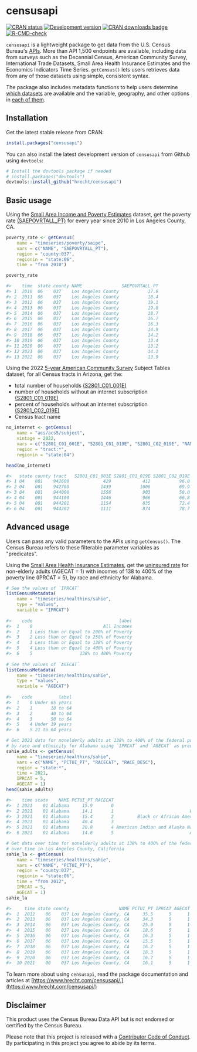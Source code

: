 # censusapi

<!-- badges: start -->
[![CRAN status](https://www.r-pkg.org/badges/version/censusapi)](https://CRAN.R-project.org/package=censusapi)
[![Development version](https://img.shields.io/github/r-package/v/hrecht/censusapi?label=Development%20version&color=yellow)](https://img.shields.io/github/r-package/v/hrecht/censusapi?label=Development%20version&color=yellow)
[![CRAN downloads badge](https://cranlogs.r-pkg.org:443/badges/grand-total/censusapi)](https://cranlogs.r-pkg.org:443/badges/grand-total/censusapi)
[![R-CMD-check](https://github.com/hrecht/censusapi/actions/workflows/R-CMD-check.yaml/badge.svg)](https://github.com/hrecht/censusapi/actions/workflows/R-CMD-check.yaml)
<!-- badges: end -->

`censusapi` is a lightweight package to get data from the U.S. Census Bureau's [APIs](https://www.census.gov/data/developers.html). More than API 1,500 endpoints are available, including data from surveys such as the Decennial Census, American Community Survey, International Trade Datasets, Small Area Health Insurance Estimates and the Economics Indicators Time Series. `getCensus()` lets users retrieves data from any of those datasets using simple, consistent syntax.

The package also includes metadata functions to help users determine [which datasets](https://www.hrecht.com/censusapi/reference/listCensusApis.html) are available and the variable, geography, and other options in [each of them](https://www.hrecht.com/censusapi/reference/listCensusMetadata.html).

## Installation
Get the latest stable release from CRAN: 
```R
install.packages("censusapi")
```

You can also install the latest development version of `censusapi` from Github using `devtools`:
```R
# Install the devtools package if needed
# install.packages("devtools")
devtools::install_github("hrecht/censusapi")
```

## Basic usage
Using the [Small Area Income and Poverty Estimates](https://www.census.gov/data/developers/data-sets/Poverty-Statistics.html) dataset, get the poverty rate [(SAEPOVRTALL_PT)](https://api.census.gov/data/timeseries/poverty/saipe/variables/SAEPOVRTALL_PT.html) for every year since 2010 in Los Angeles County, CA.

```R
poverty_rate <- getCensus(
	name = "timeseries/poverty/saipe",
	vars = c("NAME", "SAEPOVRTALL_PT"),
	region = "county:037",
	regionin = "state:06",
	time = "from 2010")

poverty_rate

#>    time 	state county NAME 				SAEPOVRTALL_PT
#> 1  2010  06    037 	 Los Angeles County           17.6
#> 2  2011  06    037    Los Angeles County           18.4
#> 3  2012  06    037    Los Angeles County           19.1
#> 4  2013  06    037    Los Angeles County           19.0
#> 5  2014  06    037    Los Angeles County           18.7
#> 6  2015  06    037    Los Angeles County           16.7
#> 7  2016  06    037    Los Angeles County           16.3
#> 8  2017  06    037    Los Angeles County           14.9
#> 9  2018  06    037    Los Angeles County           14.2
#> 10 2019  06    037    Los Angeles County           13.4
#> 11 2020  06    037    Los Angeles County           13.2
#> 12 2021  06    037    Los Angeles County           14.1
#> 13 2022  06    037    Los Angeles County           13.9

```

Using the 2022 [5-year American Community Survey](https://www.census.gov/data/developers/data-sets/acs-5year.html) Subject Tables dataset, for all Census tracts in Arizona, get the:

* total number of households [(S2801_C01_001E)](https://api.census.gov/data/2022/acs/acs5/subject/variables/S2801_C01_001E.html)
* number of households without an internet subscription [(S2801_C01_019E)](https://api.census.gov/data/2022/acs/acs5/subject/variables/S2801_C01_019E.html)
* percent of households without an internet subscription [(S2801_C02_019E)](https://api.census.gov/data/2022/acs/acs5/subject/variables/S2801_C02_019E.html)
* Census tract name

```R
no_internet <- getCensus(
	name = "acs/acs5/subject",
	vintage = 2022,
	vars = c("S2801_C01_001E", "S2801_C01_019E", "S2801_C02_019E", "NAME"),
	region = "tract:*",
	regionin = "state:04")

head(no_internet)

#> 	 state county tract   S2801_C01_001E S2801_C01_019E	S2801_C02_019E NAME 										 
#> 1 04    001 	  942600			 429            412		   	  96.0 Census Tract 9426; Apache County; Arizona    			
#> 2 04    001 	  942700			1439           1006			  69.9 Census Tract 9427; Apache County; Arizona    		   
#> 3 04    001 	  944000			1556            903			  58.0 Census Tract 9440; Apache County; Arizona    		   
#> 4 04    001 	  944100			1446            966			  66.8 Census Tract 9441; Apache County; Arizona    		   
#> 5 04    001 	  944201 			1154            835			  72.4 Census Tract 9442.01; Apache County; Arizona 		   
#> 6 04    001 	  944202			1111            874			  78.7 Census Tract 9442.02; Apache County; Arizona 		   

```

## Advanced usage
Users can pass any valid parameters to the APIs using `getCensus()`. The Census Bureau refers to these filterable parameter variables as "predicates".

Using the [Small Area Health Insurance Estimates](https://www.census.gov/data/developers/data-sets/Health-Insurance-Statistics.html), get the [uninsured rate](https://api.census.gov/data/timeseries/healthins/sahie/variables/PCTUI_PT.json) for non-elderly adults (AGECAT = 1) with incomes of 138 to 400% of the poverty line (IPRCAT = 5), by race and ethnicity for Alabama.
```R
# See the values of `IPRCAT`
listCensusMetadata(
	name = "timeseries/healthins/sahie",
	type = "values",
	variable = "IPRCAT")
	
#> 	  code                                 label
#> 	1    0                           All Incomes
#> 	2    1 Less than or Equal to 200% of Poverty
#> 	3    2 Less than or Equal to 250% of Poverty
#> 	4    3 Less than or Equal to 138% of Poverty
#> 	5    4 Less than or Equal to 400% of Poverty
#> 	6    5                  138% to 400% Poverty
	
# See the values of `AGECAT`
listCensusMetadata(
	name = "timeseries/healthins/sahie",
	type = "values",
	variable = "AGECAT")
	
#> 	  code          label
#> 	1    0 Under 65 years
#> 	2    1       18 to 64
#> 	3    2       40 to 64
#> 	4    3       50 to 64
#> 	5    4 Under 19 years
#> 	6    5 21 to 64 years

# Get 2021 data for nonelderly adults at 138% to 400% of the federal poverty line
# by race and ethnicity for Alabama using `IPRCAT` and `AGECAT` as predicates
sahie_adults <- getCensus(
    name = "timeseries/healthins/sahie",
    vars = c("NAME", "PCTUI_PT", "RACECAT", "RACE_DESC"), 
    region = "state:*", 
    time = 2021,
    IPRCAT = 5,
    AGECAT = 1)
head(sahie_adults)

#> 	  time state    NAME PCTUI_PT RACECAT                                                       RACE_DESC IPRCAT AGECAT
#> 	1 2021    01 Alabama     15.9       0                                                       All Races      5      1
#> 	2 2021    01 Alabama     14.1       1                             White alone, not Hispanic or Latino      5      1
#> 	3 2021    01 Alabama     15.4       2         Black or African American alone, not Hispanic or Latino      5      1
#> 	4 2021    01 Alabama     40.4       3                                   Hispanic or Latino (any race)      5      1
#> 	5 2021    01 Alabama     20.8       4 American Indian and Alaska Native alone, not Hispanic or Latino      5      1
#> 	6 2021    01 Alabama     14.8       5                             Asian alone, not Hispanic or Latino      5      1

# Get data over time for nonelderly adults at 138% to 400% of the federal poverty line
# over time in Los Angeles County, California
sahie_la <- getCensus(
	name = "timeseries/healthins/sahie",
	vars = c("NAME", "PCTUI_PT"),
	region = "county:037",
	regionin = "state:06",
	time = "from 2012",
	IPRCAT = 5,
	AGECAT = 1)
sahie_la

#> 	   time state county                   NAME PCTUI_PT IPRCAT AGECAT
#> 	1  2012    06    037 Los Angeles County, CA     35.5      5      1
#> 	2  2013    06    037 Los Angeles County, CA     34.3      5      1
#> 	3  2014    06    037 Los Angeles County, CA     25.0      5      1
#> 	4  2015    06    037 Los Angeles County, CA     18.6      5      1
#> 	5  2016    06    037 Los Angeles County, CA     16.3      5      1
#> 	6  2017    06    037 Los Angeles County, CA     15.5      5      1
#> 	7  2018    06    037 Los Angeles County, CA     16.2      5      1
#> 	8  2019    06    037 Los Angeles County, CA     18.3      5      1
#> 	9  2020    06    037 Los Angeles County, CA     16.7      5      1
#> 	10 2021    06    037 Los Angeles County, CA     16.1      5      1

```

To learn more about using `censusapi`, read the package documentation and articles at  [https://www.hrecht.com/censusapi/.](https://www.hrecht.com/censusapi/)

## Disclaimer
This product uses the Census Bureau Data API but is not endorsed or certified by the Census Bureau.

Please note that this project is released with a [Contributor Code of Conduct](https://github.com/hrecht/censusapi/blob/main/CODE_OF_CONDUCT.md). By participating in this project you agree to abide by its terms.
